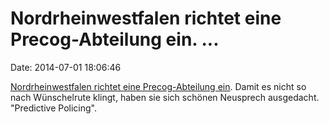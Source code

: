 Nordrheinwestfalen richtet eine Precog-Abteilung ein. \...
==========================================================

Date: 2014-07-01 18:06:46

[Nordrheinwestfalen richtet eine Precog-Abteilung
ein](http://www.heise.de/-2243936). Damit es nicht so nach Wünschelrute
klingt, haben sie sich schönen Neusprech ausgedacht. \"Predictive
Policing\".
